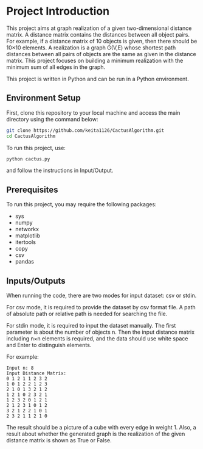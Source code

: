 # Project Introduction

This project aims at graph realization of a given two-dimensional distance matrix. A distance matrix contains the distances between all object pairs. For example, if a distance matrix of 10 objects is given, then there should be 10×10 elements. A realization is a graph G(V,E) whose shortest path distances between all pairs of objects are the same as given in the distance matrix. This project focuses on building a minimum realization with the minimum sum of all edges in the graph.

This project is written in Python and can be run in a Python environment.

## Environment Setup

First, clone this repository to your local machine and access the main directory using the command below:

```bash
git clone https://github.com/keita1126/CactusAlgorithm.git
cd CactusAlgorithm
```

To run this project, use:

```bash
python cactus.py
```

and follow the instructions in Input/Output.

## Prerequisites

To run this project, you may require the following packages:

- sys
- numpy
- networkx
- matplotlib
- itertools
- copy
- csv
- pandas

## Inputs/Outputs

When running the code, there are two modes for input dataset: csv or stdin.

For csv mode, it is required to provide the dataset by csv format file. A path of absolute path or relative path is needed for searching the file.

For stdin mode, it is required to input the dataset manually. The first parameter is about the number of objects n. Then the input distance matrix including n×n elements is required, and the data should use white space and Enter to distinguish elements.

For example:

```
Input n: 8
Input Distance Matrix: 
0 1 2 1 1 2 3 2
1 0 1 2 2 1 2 3
2 1 0 1 3 2 1 2
1 2 1 0 2 3 2 1
1 2 3 2 0 1 2 1
2 1 2 3 1 0 1 2
3 2 1 2 2 1 0 1
2 3 2 1 1 2 1 0
```

The result should be a picture of a cube with every edge in weight 1. Also, a result about whether the generated graph is the realization of the given distance matrix is shown as True or False.
